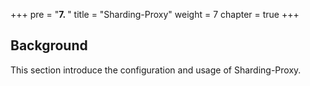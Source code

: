 +++
pre = "<b>7. </b>"
title = "Sharding-Proxy"
weight = 7
chapter = true
+++

## Background

This section introduce the configuration and usage of Sharding-Proxy.
